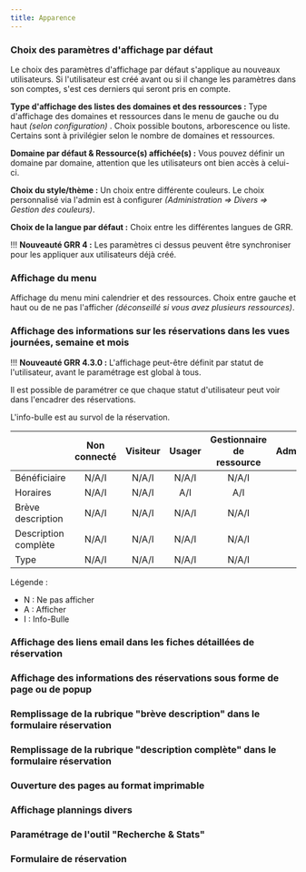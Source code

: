 ```yaml
---
title: Apparence
---
```


### Choix des paramètres d'affichage par défaut

Le choix des paramètres d'affichage par défaut s'applique au nouveaux utilisateurs. Si l'utilisateur est créé avant ou si il change les paramètres dans son comptes, s'est ces derniers qui seront pris en compte.

**Type d'affichage des listes des domaines et des ressources :** Type d'affichage des domaines et ressources dans le menu de gauche ou du haut _(selon configuration)_ . Choix possible boutons, arborescence ou liste. Certains sont à privilégier selon le nombre de domaines et ressources.

**Domaine par défaut & Ressource(s) affichée(s) :** Vous pouvez définir un domaine par domaine, attention que les utilisateurs ont bien accès à celui-ci.

**Choix du style/thème :** Un choix entre différente couleurs. Le choix personnalisé via l'admin est à configurer _(Administration => Divers => Gestion des couleurs)_.

**Choix de la langue par défaut :** Choix entre les différentes langues de GRR.

!!! **Nouveauté GRR 4 :** Les paramètres ci dessus peuvent être synchroniser pour les appliquer aux utilisateurs déjà créé.

### Affichage du menu

Affichage du menu mini calendrier et des ressources. Choix entre gauche et haut ou de ne pas l'afficher _(déconseillé si vous avez plusieurs ressources)_.

### Affichage des informations sur les réservations dans les vues journées, semaine et mois

!!! **Nouveauté GRR 4.3.0 :** L'affichage peut-être définit par statut de l'utilisateur, avant le paramétrage est global à tous.

Il est possible de paramétrer ce que chaque statut d'utilisateur peut voir dans l'encadrer des réservations.

L'info-bulle est au survol de la réservation.


|                                    | Non connecté | Visiteur | Usager | Gestionnaire de ressource | Administrateur |
|:-----------------------------|:------------------:|:----------:|:----------:|:-----------------------------------:|:--------------------:|
|Bénéficiaire                 | N/A/I | N/A/I | N/A/I | N/A/I | N/A/I |
|Horaires                      | N/A/I | N/A/I | A/I | A/I | A/I |
|Brève description        | N/A/I | N/A/I | N/A/I | N/A/I | N/A/I |
|Description complète  | N/A/I | N/A/I | N/A/I | N/A/I | N/A/I |
|Type                            | N/A/I | N/A/I | N/A/I | N/A/I | N/A/I |

Légende :
* N : Ne pas afficher
* A : Afficher
* I : Info-Bulle



### Affichage des liens email dans les fiches détaillées de réservation


### Affichage des informations des réservations sous forme de page ou de popup


### Remplissage de la rubrique "brève description" dans le formulaire réservation


### Remplissage de la rubrique "description complète" dans le formulaire réservation



### Ouverture des pages au format imprimable


### Affichage plannings divers


### Paramétrage de l'outil "Recherche & Stats"


### Formulaire de réservation
